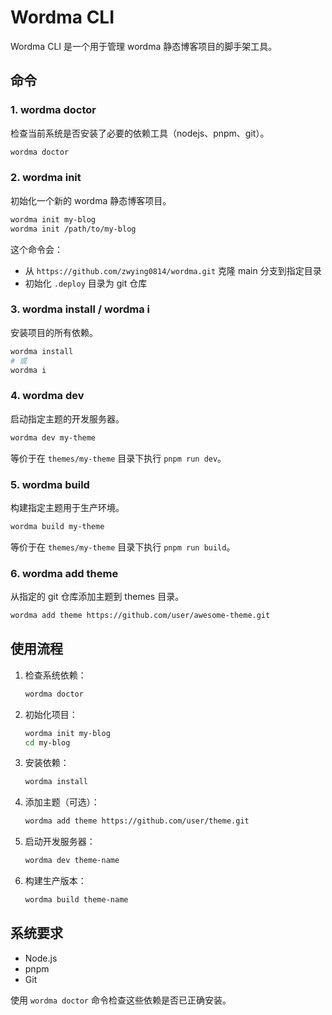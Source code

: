 # Wordma CLI

Wordma CLI 是一个用于管理 wordma 静态博客项目的脚手架工具。

## 命令

### 1. wordma doctor
检查当前系统是否安装了必要的依赖工具（nodejs、pnpm、git）。

```bash
wordma doctor
```

### 2. wordma init <name>
初始化一个新的 wordma 静态博客项目。

```bash
wordma init my-blog
wordma init /path/to/my-blog
```

这个命令会：
- 从 `https://github.com/zwying0814/wordma.git` 克隆 main 分支到指定目录
- 初始化 `.deploy` 目录为 git 仓库

### 3. wordma install / wordma i
安装项目的所有依赖。

```bash
wordma install
# 或
wordma i
```

### 4. wordma dev <theme-name>
启动指定主题的开发服务器。

```bash
wordma dev my-theme
```

等价于在 `themes/my-theme` 目录下执行 `pnpm run dev`。

### 5. wordma build <theme-name>
构建指定主题用于生产环境。

```bash
wordma build my-theme
```

等价于在 `themes/my-theme` 目录下执行 `pnpm run build`。

### 6. wordma add theme <git-url>
从指定的 git 仓库添加主题到 themes 目录。

```bash
wordma add theme https://github.com/user/awesome-theme.git
```

## 使用流程

1. 检查系统依赖：
   ```bash
   wordma doctor
   ```

2. 初始化项目：
   ```bash
   wordma init my-blog
   cd my-blog
   ```

3. 安装依赖：
   ```bash
   wordma install
   ```

4. 添加主题（可选）：
   ```bash
   wordma add theme https://github.com/user/theme.git
   ```

5. 启动开发服务器：
   ```bash
   wordma dev theme-name
   ```

6. 构建生产版本：
   ```bash
   wordma build theme-name
   ```

## 系统要求

- Node.js
- pnpm
- Git

使用 `wordma doctor` 命令检查这些依赖是否已正确安装。